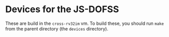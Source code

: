 # Devices for the JS-DOFSS

These are build in the `cross-rv32im` vm. To build these, you should run `make` from the parent directory (the `devices` directory).